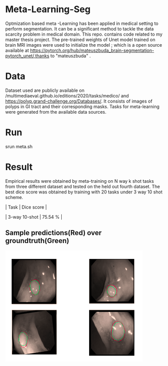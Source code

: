 # Meta-Learning-Seg
Optmization based meta -Learning has been applied in medical setting to perform segmentation. It can be a significant method to tackle the data scarcity problem in medical domain. This repo. contains code  related to my master thesis project. The pre-trained weights of Unet model trained on brain MRI images were used to initialize the model ; which is a open source available at https://pytorch.org/hub/mateuszbuda_brain-segmentation-pytorch_unet/,thanks to "mateuszbuda" .

# Data

Dataset used are publicly available  on /multimediaeval.github.io/editions/2020/tasks/medico/ and https://polyp.grand-challenge.org/Databases/.  It consists of images of polyps in GI tract and their corresponding masks. Tasks for meta-learning were generated from the available data sources.

# Run
srun meta.sh

# Result
Empirical results were obtained by meta-training on N way k shot tasks from three different dataset and tested on the held out fourth dataset. The best dice score was obtained by training with 20 tasks under 3 way 10 shot  scheme.

 |        Task            |  Dice score |
 
 | 3-way  10-shot  |   75.54 %   |

 ## Sample predictions(Red) over groundtruth(Green)

 ![Green- GT, Red- Pred](./imgs/pred.png)
